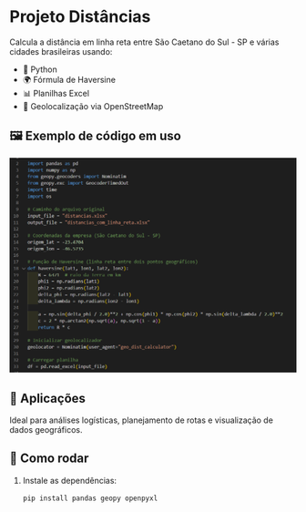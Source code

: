# Projeto Distâncias

Calcula a distância em linha reta entre São Caetano do Sul - SP e várias cidades brasileiras usando:

- 🐍 Python
- 🌍 Fórmula de Haversine
- 📊 Planilhas Excel
- 📌 Geolocalização via OpenStreetMap

## 🖼️ Exemplo de código em uso

![Código Python exemplo](./codigo_exemplo.png)

## 📂 Aplicações
Ideal para análises logísticas, planejamento de rotas e visualização de dados geográficos.

## 🚀 Como rodar

1. Instale as dependências:
   ```bash
   pip install pandas geopy openpyxl

